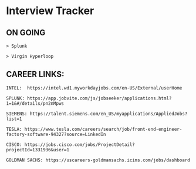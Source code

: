 
# Interview Tracker


## ON GOING

    > Splunk                                     

    > Virgin Hyperloop




## CAREER LINKS:

	INTEL:  https://intel.wd1.myworkdayjobs.com/en-US/External/userHome

	SPLUNK: https://app.jobvite.com/js/jobseeker/applications.html?1=1&#/details/pn2nMpws

	SIEMENS: https://talent.siemens.com/en_US/myapplications/AppliedJobs?list=1

	TESLA: https://www.tesla.com/careers/search/job/front-end-engineer-factory-software-94327?source=LinkedIn

	CISCO: https://jobs.cisco.com/jobs/ProjectDetail?projectId=1331936&user=1

	GOLDMAN SACHS: https://uscareers-goldmansachs.icims.com/jobs/dashboard